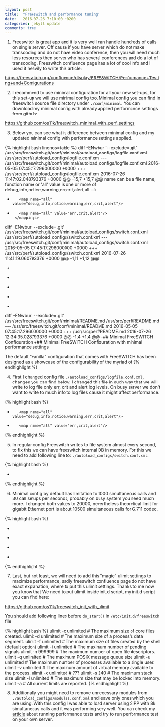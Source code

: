 ```yaml
---
layout: post
title:  "Freeswitch and performance tuning"
date:   2016-07-26 7:10:00 +0200
categories: jekyll update
comments: true
---
```


1) Freeswitch is great app and it is very well can handle hundreds of calls on single server. Off cause if you have server which do not make transcoding 
and do not have video conference, then you will need much less resources then server who has several conferences and do a lot of transcoding. Freeswitch 
confluence page has a lot of cool info and I used it heavily to write this article: 
<a href="https://freeswitch.org/confluence/display/FREESWITCH/Performance+Testing+and+Configurations">
https://freeswitch.org/confluence/display/FREESWITCH/Performance+Testing+and+Configurations
</a>

2) I recommend to use minimal configuration for all your new set-ups, for this set-up we will use minimal config too. Minimal config you can find in 
freeswitch source file directory under `./conf/minimal`. You can download my minimal config with already applied performance settings from github:
<a href="https://github.com/os11k/freeswitch_minimal_with_perf_settings">
https://github.com/os11k/freeswitch_minimal_with_perf_settings
</a>

3) Below you can see what is difference between minimal config and my updated minimal config with performance settings applied.

{% highlight bash linenos=table %}
diff -ENwbur '--exclude=.git' /usr/src/freeswitch.git/conf/minimal/autoload_configs/logfile.conf.xml /usr/src/perf/autoload_configs/logfile.conf.xml
--- /usr/src/freeswitch.git/conf/minimal/autoload_configs/logfile.conf.xml      2016-05-05 07:45:17.296000000 +0000
+++ /usr/src/perf/autoload_configs/logfile.conf.xml     2016-07-26 11:47:02.048793376 +0000
@@ -15,7 +15,7 @@
             name can be a file name, function name or 'all'
             value is one or more of debug,info,notice,warning,err,crit,alert,all
         -->
-        <map name="all" value="debug,info,notice,warning,err,crit,alert"/>
+        <map name="all" value="err,crit,alert"/>
       </mappings>
     </profile>
   </profiles>
diff -ENwbur '--exclude=.git' /usr/src/freeswitch.git/conf/minimal/autoload_configs/switch.conf.xml /usr/src/perf/autoload_configs/switch.conf.xml
--- /usr/src/freeswitch.git/conf/minimal/autoload_configs/switch.conf.xml       2016-05-05 07:45:17.296000000 +0000
+++ /usr/src/perf/autoload_configs/switch.conf.xml      2016-07-26 11:41:19.060793376 +0000
@@ -1,11 +1,12 @@
 <configuration name="switch.conf" description="Core Configuration">
   <settings>
+    <param name="core-db-name" value="/dev/shm/core.db" />
     <param name="colorize-console" value="true"/>

     <!-- Max number of sessions to allow at any given time -->
-    <param name="max-sessions" value="1000"/>
+    <param name="max-sessions" value="20000"/>
     <!--Most channels to create per second -->
-    <param name="sessions-per-second" value="30"/>
+    <param name="sessions-per-second" value="20000"/>

     <!-- Default Global Log Level - value is one of debug,info,notice,warning,err,crit,alert -->
     <param name="loglevel" value="debug"/>
diff -ENwbur '--exclude=.git' /usr/src/freeswitch.git/conf/minimal/README.md /usr/src/perf/README.md
--- /usr/src/freeswitch.git/conf/minimal/README.md      2016-05-05 07:45:17.296000000 +0000
+++ /usr/src/perf/README.md     2016-07-26 12:34:35.028793376 +0000
@@ -1,4 +1,4 @@
-## Minimal FreeSWITCH Configuration
+## Minimal FreeSWITCH Configuration with minimal performance settings

 The default "vanilla" configuration that comes with FreeSWITCH has
 been designed as a showcase of the configurability of the myriad of
{% endhighlight %}

4) First I changed config file `./autoload_configs/logfile.conf.xml`, changes you can find below. I changed this file in such way that we 
will write to log file only err, crit and alert log levels. On busy server we don't want to write to much info to log files cause it might affect 
performance.

{% highlight bash %}
-        <map name="all" value="debug,info,notice,warning,err,crit,alert"/>
+        <map name="all" value="err,crit,alert"/>
{% endhighlight %}

5) In regular config Freeswitch writes to file system almost every second, to fix this we can have freeswitch internal DB in memory. For this 
we need to add following line to: `./autoload_configs/switch.conf.xml`.

{% highlight bash %}
+    <param name="core-db-name" value="/dev/shm/core.db" />
{% endhighlight %}

6) Minimal config by default has limitation to 1000 simultaneous calls and 30 call setups per seconds, probably on busy system you need much more. 
I changed both values to 20000, nevertheless theoretical limit for gigabit Ethernet port is about 10500 simultaneous calls for G.711 codec.

{% highlight bash %}
     <!-- Max number of sessions to allow at any given time -->
-    <param name="max-sessions" value="1000"/>
+    <param name="max-sessions" value="20000"/>
     <!--Most channels to create per second -->
-    <param name="sessions-per-second" value="30"/>
+    <param name="sessions-per-second" value="20000"/>
{% endhighlight %}

7) Last, but not least, we will need to add this "magic" ulimit settings to maximize performance, sadly freeswitch confluence page do not have exact 
explanation, where to put this ulimit settings. Thanks to me now you know that We need to put ulimit inside init.d script, 
my init.d script you can find here:

<a href="https://github.com/os11k/freeswitch_init_with_ulimit">
https://github.com/os11k/freeswitch_init_with_ulimit
</a>

You should add following lines before `do_start()` in `/etc/init.d/freeswitch` file

{% highlight bash %}
ulimit -c unlimited # The maximum size of core files created.
ulimit -d unlimited # The maximum size of a process's data segment.
ulimit -f unlimited # The maximum size of files created by the shell (default option)
ulimit -i unlimited # The maximum number of pending signals
ulimit -n 999999    # The maximum number of open file descriptors.
ulimit -q unlimited # The maximum POSIX message queue size
ulimit -u unlimited # The maximum number of processes available to a single user.
ulimit -v unlimited # The maximum amount of virtual memory available to the process.
ulimit -x unlimited # ???
ulimit -s 240         # The maximum stack size
ulimit -l unlimited # The maximum size that may be locked into memory.
ulimit -a           # All current limits are reported.
{% endhighlight %}

8) Additionally you might need to remove unnecessary modules from `./autoload_configs/modules.conf.xml` and leave only ones which you are using.
With this config I was able to load server using SIPP with 8k simultaneous calls and it was performing very well. 
You can check my [article](/jekyll/update/2016/03/14/freeswitch-performance-tests.html) about running performance tests and try to run performance 
test on your own server.
